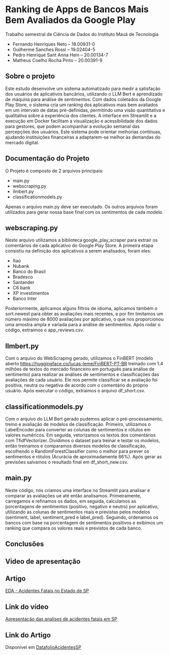 # Ranking de Apps de Bancos Mais Bem Avaliados da Google Play
Trabalho semestral de Ciência de Dados do Instituto Mauá de Tecnologia
- Fernando Henriques Neto – 18.00931-0
- Guilherme Sanches Rossi – 19.02404-5
- Pedro Henrique Sant Anna Hein – 20.00134-7
- Matheus Coelho Rocha Pinto – 20.00391-9
## Sobre o projeto
Este estudo desenvolve um sistema automatizado para medir a satisfação dos usuários de aplicativos bancários, utilizando o LLM Bert e aprendizado de máquina para análise de sentimentos. Com dados coletados da Google Play Store, o sistema cria um ranking dos aplicativos mais bem avaliados em um intervalo de datas pré-definidas, permitindo uma visão quantitativa e qualitativa sobre a experiência dos clientes. A interface em Streamlit e a execução em Docker facilitam a visualização e acessibilidade dos dados para gestores, que podem acompanhar a evolução semanal das percepções dos usuários. Este sistema pode orientar melhorias contínuas, ajudando instituições financeiras a adaptarem-se melhor às demandas do mercado digital.
## Documentação do Projeto
O Projeto é composto de 2 arquivos principais:
- main.py
- webscraping.py
- llmbert.py
- classificationmodels.py

Apenas o arquivo main.py deve ser executado. Os outros arquivos foram utilizados para gerar nossa base final com os sentimentos de cada modelo.
## webscraping.py
Neste arquivo utilizamos a biblioteca google_play_scraper para extrair os comentários de cada aplicativo do Google Play Store. A primeira etapa consistiu na definição dos aplicativos a serem analisados, foram eles: 
- Itaú
- Nubank
- Banco do Brasil
- Bradesco
- Santander
- C6 bank
- XP investimentos
- Banco Inter

Posteriormente, aplicamos alguns filtros de idioma, aplicamos também o sort.newest para obter as avaliações mais recentes, e por fim limitamos um número máximo de 8000 avaliações por aplicativo, o que nos proporcionou uma amostra ampla e variada para a análise de sentimentos.
Após rodar o código, extraimos o app_reviews.csv.
## llmbert.py
Com o arquivo do WebScraping gerado, utilizamos o FinBERT (modelo aberto https://huggingface.co/lucas-leme/FinBERT-PT-BR treinado com 1.4 milhões de textos do mercado financeiro em português para análise de sentimento) para realizar as análises de sentimentos e classificações das avaliações de cada usuário. Ele nos permite classificar se a avaliação foi positiva, neutra ou negativa de acordo com o comentário do próprio usuário. 
Após executar o código, extraimos o arquivo df_short.csv.
## classificationmodels.py
Com o arquivo do LLM Bert gerado pudemos aplicar o pré-processamento, treino e avaliação de modelos de classificação. Primeiro, utilizamos o LabelEncoder para converter as colunas de sentimentos e rótulos em valores numéricos. Em seguida, vetorizamos os textos dos comentários com TfidfVectorizer. Dividimos o dataset para treinar e testar os modelos, então treinamos e comparamos diversos modelos de classificação, escolhendo o RandomForestClassifier como o melhor para prever os sentimentos e rótulos (Acurácia de aproximadamente 86%). Após gerar as previsões salvamos o resultado final em df_short_new.csv.
## main.py
Neste código, nós criamos uma interface no Streamlit para analisar e comparar as avaliações ue até então analisamos. Primeiramente, carregamos e refinamos os dados, em seguida, calculamos as porcentagens de sentimentos (positivo, negativo e neutro) por aplicativo, utilizando as colunas de sentimentos reais e previstas pelos modelos (sentiment, label, sentiment_pred e label_pred). Seguindo, ordenamos os bancos com base na porcentagem de sentimentos positivos e exibimos um ranking que compara os valores reais e previstos de cada banco.
## Conclusões
## Video de apresentação

## Artigo
[EDA - Acidentes Fatais no Estado de SP](https://colab.research.google.com/drive/1eBFmKLC0u8m2B3IMQ4IEhNE0mwFQGg6H?usp=sharing)
## Link do vídeo
[Apresentação das analises de acidentes fatais em SP](https://youtu.be/pRjwdAtl5Ks)
## Link do Artigo
Disponível em [DatafolioAcidentesSP](https://github.com/PedroHein/ECM-514_EDA_AcidentesSP/blob/main/Datafolio_AcidentesFataisSP.pdf)
